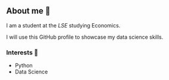 ## About me 🦦

I am a student at the _LSE_ studying Economics.

I will use this GitHub profile to showcase my data science skills.

### Interests 🪻
- Python 
- Data Science

